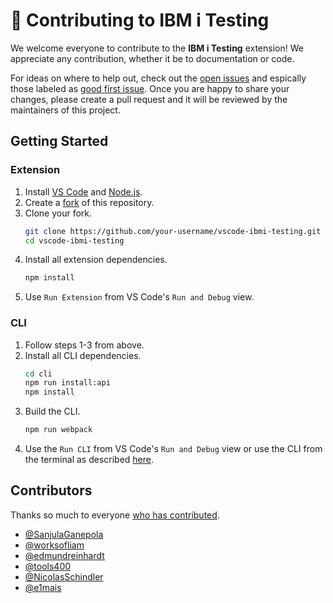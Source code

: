 # 🙏 Contributing to IBM i Testing

We welcome everyone to contribute to the **IBM i Testing** extension! We appreciate any contribution, whether it be to documentation or code. 

For ideas on where to help out, check out the [open issues](https://github.com/IBM/vscode-ibmi-testing/issues) and espically those labeled as [good first issue](https://github.com/IBM/vscode-ibmi-testing/issues?q=is%3Aissue%20state%3Aopen%20label%3A%22good%20first%20issue%22). Once you are happy to share your changes, please create a pull request and it will be reviewed by the maintainers of this project.

## Getting Started

### Extension

1. Install [VS Code](https://code.visualstudio.com/download) and [Node.js](https://nodejs.org/en/download/package-manager).
2. Create a [fork](https://github.com/IBM/vscode-ibmi-testing/fork) of this repository.
3. Clone your fork.
   ```sh
   git clone https://github.com/your-username/vscode-ibmi-testing.git
   cd vscode-ibmi-testing
   ```
4. Install all extension dependencies.
    ```sh
    npm install
    ```
5. Use `Run Extension` from VS Code's `Run and Debug` view.

### CLI

1. Follow steps 1-3 from above.
2. Install all CLI dependencies.
    ```sh
    cd cli
    npm run install:api
    npm install
    ```
3. Build the CLI.
    ```sh
    npm run webpack
    ```
4. Use the `Run CLI` from VS Code's `Run and Debug` view or use the CLI from the terminal as described [here](./cli/README.md).

## Contributors

Thanks so much to everyone [who has contributed](https://github.com/IBM/vscode-ibmi-testing/graphs/contributors).

* [@SanjulaGanepola](https://github.com/SanjulaGanepola)
* [@worksofliam](https://github.com/worksofliam)
* [@edmundreinhardt](https://github.com/edmundreinhardt)
* [@tools400](https://github.com/tools400)
* [@NicolasSchindler](https://github.com/NicolasSchindler)
* [@e1mais](https://github.com/e1mais)